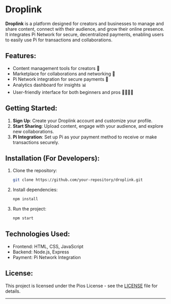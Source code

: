 # Droplink

**Droplink** is a platform designed for creators and businesses to manage and share content, connect with their audience, and grow their online presence. It integrates Pi Network for secure, decentralized payments, enabling users to easily use Pi for transactions and collaborations.

## Features:
- Content management tools for creators 📱
- Marketplace for collaborations and networking 🤝
- Pi Network integration for secure payments 💸
- Analytics dashboard for insights 📊
- User-friendly interface for both beginners and pros 👩‍💻👨‍💻

## Getting Started:
1. **Sign Up**: Create your Droplink account and customize your profile.
2. **Start Sharing**: Upload content, engage with your audience, and explore new collaborations.
3. **Pi Integration**: Set up Pi as your payment method to receive or make transactions securely.

## Installation (For Developers):
1. Clone the repository:
   ```bash
   git clone https://github.com/your-repository/droplink.git
   ```
2. Install dependencies:
   ```bash
   npm install
   ```
3. Run the project:
   ```bash
   npm start
   ```

## Technologies Used:
- Frontend: HTML, CSS, JavaScript
- Backend: Node.js, Express
- Payment: Pi Network Integration

## License:
This project is licensed under the Pios License - see the [LICENSE](LICENSE) file for details.

---
